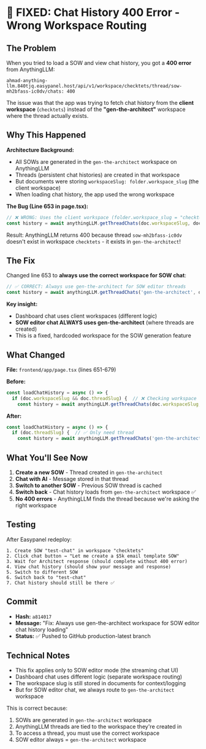 # 🐛 FIXED: Chat History 400 Error - Wrong Workspace Routing

## The Problem

When you tried to load a SOW and view chat history, you got a **400 error** from AnythingLLM:
```
ahmad-anything-llm.840tjq.easypanel.host/api/v1/workspace/checktets/thread/sow-mh2bfass-ic0dv/chats: 400
```

The issue was that the app was trying to fetch chat history from the **client workspace** (`checktets`) instead of the **"gen-the-architect"** workspace where the thread actually exists.

## Why This Happened

**Architecture Background:**
- All SOWs are generated in the `gen-the-architect` workspace on AnythingLLM
- Threads (persistent chat histories) are created in that workspace
- But documents were storing `workspaceSlug: folder.workspace_slug` (the client workspace)
- When loading chat history, the app used the wrong workspace

**The Bug (Line 653 in page.tsx):**
```typescript
// ❌ WRONG: Uses the client workspace (folder.workspace_slug = "checktets")
const history = await anythingLLM.getThreadChats(doc.workspaceSlug, doc.threadSlug);
```

Result: AnythingLLM returns 400 because thread `sow-mh2bfass-ic0dv` doesn't exist in workspace `checktets` - it exists in `gen-the-architect`!

## The Fix

Changed line 653 to **always use the correct workspace for SOW chat**:

```typescript
// ✅ CORRECT: Always use gen-the-architect for SOW editor threads
const history = await anythingLLM.getThreadChats('gen-the-architect', doc.threadSlug);
```

**Key insight:** 
- Dashboard chat uses client workspaces (different logic)
- **SOW editor chat ALWAYS uses gen-the-architect** (where threads are created)
- This is a fixed, hardcoded workspace for the SOW generation feature

## What Changed

**File:** `frontend/app/page.tsx` (lines 651-679)

**Before:**
```typescript
const loadChatHistory = async () => {
  if (doc.workspaceSlug && doc.threadSlug) {  // ❌ Checking workspace
    const history = await anythingLLM.getThreadChats(doc.workspaceSlug, doc.threadSlug); // ❌ Using it
```

**After:**
```typescript
const loadChatHistory = async () => {
  if (doc.threadSlug) {  // ✅ Only need thread
    const history = await anythingLLM.getThreadChats('gen-the-architect', doc.threadSlug); // ✅ Fixed workspace
```

## What You'll See Now

1. **Create a new SOW** - Thread created in `gen-the-architect`
2. **Chat with AI** - Message stored in that thread
3. **Switch to another SOW** - Previous SOW thread is cached
4. **Switch back** - Chat history loads from `gen-the-architect` workspace ✅
5. **No 400 errors** - AnythingLLM finds the thread because we're asking the right workspace

## Testing

After Easypanel redeploy:

```
1. Create SOW "test-chat" in workspace "checktets"
2. Click chat button → "Let me create a $5k email template SOW"
3. Wait for Architect response (should complete without 400 error)
4. View chat history (should show your message and response)
5. Switch to different SOW
6. Switch back to "test-chat"
7. Chat history should still be there ✅
```

## Commit

- **Hash:** `a814017`
- **Message:** "Fix: Always use gen-the-architect workspace for SOW editor chat history loading"
- **Status:** ✅ Pushed to GitHub production-latest branch

## Technical Notes

- This fix applies only to SOW editor mode (the streaming chat UI)
- Dashboard chat uses different logic (separate workspace routing)
- The workspace slug is still stored in documents for context/logging
- But for SOW editor chat, we always route to `gen-the-architect` workspace

This is correct because:
1. SOWs are generated in `gen-the-architect` workspace
2. AnythingLLM threads are tied to the workspace they're created in
3. To access a thread, you must use the correct workspace
4. SOW editor always = `gen-the-architect` workspace
